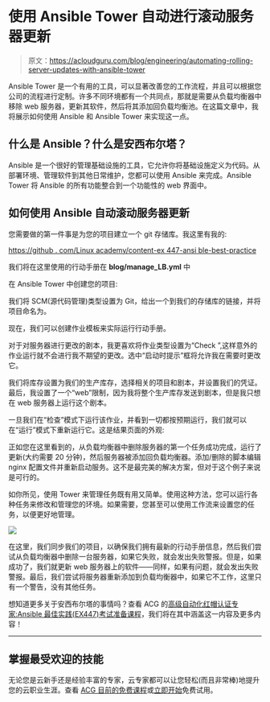 # 使用 Ansible Tower 自动进行滚动服务器更新

> 原文：<https://acloudguru.com/blog/engineering/automating-rolling-server-updates-with-ansible-tower>

Ansible Tower 是一个有用的工具，可以显著改善您的工作流程，并且可以根据您公司的流程进行定制。许多不同环境都有一个共同点，那就是需要从负载均衡器中移除 web 服务器，更新其软件，然后将其添加回负载均衡池。在这篇文章中，我将展示如何使用 Ansible 和 Ansible Tower 来实现这一点。

## 什么是 Ansible？什么是安西布尔塔？

Ansible 是一个很好的管理基础设施的工具，它允许你将基础设施定义为代码。从部署环境、管理软件到其他日常维护，您都可以使用 Ansible 来完成。Ansible Tower 将 Ansible 的所有功能整合到一个功能性的 web 界面中。

## 如何使用 Ansible 自动滚动服务器更新

您需要做的第一件事是为您的项目建立一个 git 存储库。我这里有我的:

[https://github . com/Linux academy/content-ex 447-ansi ble-best-practice](https://github.com/linuxacademy/content-ex447-ansible-best-practice)

我们将在这里使用的行动手册在 **blog/manage_LB.yml** 中

在 Ansible Tower 中创建您的项目:

我们将 SCM(源代码管理)类型设置为 Git，给出一个到我们的存储库的链接，并将项目命名为。

现在，我们可以创建作业模板来实际运行行动手册。

对于对服务器进行更改的剧本，我更喜欢将作业类型设置为“Check ”,这样意外的作业运行就不会进行我不期望的更改。选中“启动时提示”框将允许我在需要时更改它。

我们将库存设置为我们的生产库存，选择相关的项目和剧本，并设置我们的凭证。最后，我设置了一个“web”限制，因为我将整个生产库存发送到剧本，但是我只想在 web 服务器上运行这个剧本。

一旦我们在“检查”模式下运行该作业，并看到一切都按预期运行，我们就可以在“运行”模式下重新运行它。这是结果页面的外观:

正如您在这里看到的，从负载均衡器中删除服务器的第一个任务成功完成，运行了更新(大约需要 20 分钟)，然后服务器被添加回负载均衡器。添加/删除的脚本编辑 nginx 配置文件并重新启动服务。这不是最完美的解决方案，但对于这个例子来说是可行的。

如你所见，使用 Tower 来管理任务既有用又简单。使用这种方法，您可以运行各种任务来修改和管理您的环境。如果需要，您甚至可以使用工作流来设置您的任务，以便更好地管理。

![](img/1e9cd30974358a0a1c25da2ed3769dea.png)

在这里，我们同步我们的项目，以确保我们拥有最新的行动手册信息，然后我们尝试从负载均衡器中删除一台服务器，如果它失败，就会发出失败警报。但是，如果成功了，我们就更新 web 服务器上的软件——同样，如果有问题，就会发出失败警报。最后，我们尝试将服务器重新添加到负载均衡器中，如果它不工作，这里只有一个警告，没有其他任务。

想知道更多关于安西布尔塔的事情吗？查看 ACG 的[高级自动化红帽认证专家:Ansible 最佳实践(EX447)考试准备课程](https://acloud.guru/overview/red-hat-ex447-ansible-best-practices)，我们将在其中涵盖这一内容及更多内容！

* * *

## 掌握最受欢迎的技能

无论您是云新手还是经验丰富的专家，云专家都可以让您轻松(而且非常棒)地提升您的云职业生涯。查看 [ACG 目前的免费课程](https://acloudguru.com/blog/news/whats-free-at-acg-june-2021)或[立即开始](https://acloudguru.com/pricing)免费试用。